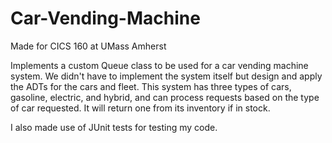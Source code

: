 # Car-Vending-Machine
Made for CICS 160 at UMass Amherst

Implements a custom Queue class to be used for a car vending machine system. We didn't have to implement the system itself but design and apply the ADTs for the cars and fleet. This system has three types of cars, gasoline, electric, and hybrid, and can process requests based on the type of car requested. It will return one from its inventory if in stock.

I also made use of JUnit tests for testing my code.
